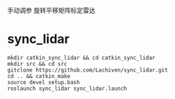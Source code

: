 手动调参 旋转平移矩阵标定雷达
# sync_lidar
```
mkdir catkin_sync_lidar && cd catkin_sync_lidar
mkdir src && cd src
gitclone https://github.com/Lachiven/sync_lidar.git
cd .. && catkin_make
source devel setup.bash
roslaunch sync_lidar sync_lidar.launch
```
